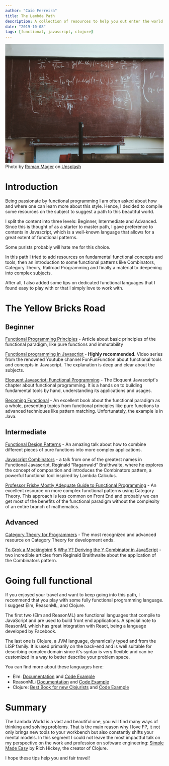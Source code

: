 ```yaml
---
author: "Caio Ferreira"
title: The Lambda Path
description: A collection of resources to help you out enter the world of Functional Programming
date: "2019-10-08"
tags: [functional, javascript, clojure]
---
```


![](./cover.jpg)
Photo by [Roman Mager](https://unsplash.com/@roman_lazygeek) on [Unsplash](https://unsplash.com/photos/5mZ_M06Fc9g)

# Introduction

Being passionate by functional programming I am often asked about how and where one can learn more about this style. Hence, I decided to compile some resources on the subject to suggest a path to this beautiful world.

I split the content into three levels: Beginner, Intermediate and Advanced. Since this is thought of as a starter to master path, I gave preference to contents in Javascript, which is a well-known language that allows for a great extent of functional patterns.

Some purists probably will hate me for this choice.

In this path I tried to add resources on fundamental functional concepts and tools, then an introduction to some functional patterns like Combinators, Category Theory, Railroad Programming and finally a material to deepening into complex subjects.

After all, I also added some tips on dedicated functional languages that I found easy to play with or that I simply love to work with.

# The Yellow Bricks Road

## Beginner

[Functional Programming Principles](https://www.freecodecamp.org/news/functional-programming-principles-in-javascript-1b8fc6c3563f/) - Article about basic principles of the functional paradigm, like pure functions and immutability

[Functional programming in Javascript](https://www.youtube.com/playlist?list=PL0zVEGEvSaeEd9hlmCXrk5yUyqUag-n84) - **Highly recommended.** Video series from the renowned Youtube channel FunFunFunction about functional tools and concepts in Javascript. The explanation is deep and clear about the subjects.

[Eloquent Javascript: Functional Programming](http://eloquentjavascript.net/1st_edition/chapter6.html) - The Eloquent Javascript's chapter about functional programming. It is a hands on to building fundamental tools by hand, understanding its applications and usages.

[Becoming Functional](http://shop.oreilly.com/product/0636920030331.do) - An excellent book about the functional paradigm as a whole, presenting topics from functional principles like pure functions to advanced techniques like pattern matching. Unfortunately, the example is in Java.

## Intermediate

[Functional Design Patterns](https://www.youtube.com/watch?v=E8I19uA-wGY&ab_channel=IvanPlyusnin) - An amazing talk about how to combine different pieces of pure functions into more complex applications.

[Javascript Combinators](https://vimeo.com/153097877) - a talk from one of the greatest names in Functional Javascript, Reginald “Raganwald” Braithwaite, where he explores the concept of composition and introduces the Combinators pattern, a powerful functional tool inspired by Lambda Calculus.

[Professor Frisby Mostly Adequate Guide to Functional Programming](https://mostly-adequate.gitbooks.io/mostly-adequate-guide/) - An excellent resource on more complex functional patterns using Category Theory. This approach is less common on Front End and probably we can get most of the benefits of the functional paradigm without the complexity of an entire branch of mathematics.

## Advanced

[Category Theory for Programmers](https://bartoszmilewski.com/2014/10/28/category-theory-for-programmers-the-preface/) - The most recognized and advanced resource on Category Theory for development ends.

[To Grok a Mockingbird](https://raganwald.com/2018/08/30/to-grok-a-mockingbird.html) & [Why Y? Deriving the Y Combinator in JavaScript](http://raganwald.com/2018/09/10/why-y.html) - two incredible articles from Reginald Braithwaite about the application of the Combinators pattern.

# Going full functional

If you enjoyed your travel and want to keep going into this path, I recommend that you play with some fully functional programming language. I suggest Elm, ReasonML, and Clojure.

The first two (Elm and ReasonML) are functional languages that compile to JavaScript and are used to build front end applications. A special note to ReasonML which has great integration with React, being a language developed by Facebook.

The last one is Clojure, a JVM language, dynamically typed and from the LISP family. It is used primarily on the back-end and is well suitable for describing complex domain since it's syntax is very flexible and can be customized in a way to better describe your problem space.

You can find more about these languages here:

- Elm: [Documentation](https://elm-lang.org/) and [Code Example](https://github.com/rtfeldman/elm-spa-example)
- ReasonML: [Documentation](https://reasonml.github.io/) and [Code Example](https://github.com/jihchi/reason-react-realworld-example-app)
- Clojure: [Best Book for new Clojurists](https://www.braveclojure.com/clojure-for-the-brave-and-true/) and [Code Example](https://github.com/furkan3ayraktar/clojure-polylith-realworld-example-app)

# Summary

The Lambda World is a vast and beautiful one, you will find many ways of thinking and solving problems. That is the main reason why I love FP, it not only brings new tools to your workbench but also constantly shifts your mental models. In this segment I could not leave the most impactful talk on my perspective on the work and profession on software engineering: [Simple Made Easy](https://www.infoq.com/presentations/Simple-Made-Easy/) by Rich Hickey, the creator of Clojure.

I hope these tips help you and fair travel!
